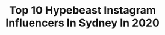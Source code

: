 ---
title: Top 10 Hypebeast Instagram Influencers In Sydney In 2020
description: >-
  Find top hypebeast Instagram influencers in Sydney in 2020. Most popular hashtags: #moodygrams #agameoftones #artofvisuals #heatercentral.
platform: Instagram
profiles:
  - username: "sydneyfoodfeels"
    fullname: >-
      Rachel | I gym to eat 🍫
    location: "Australia"
    followers: 12704
    engagement: 583
    commentsToLikes: 0.142877
    id: ck0w3sh85v1g40i19l5er0ngo
    verified: false
    hashtags: "#foodiegram, #fitnessjourney, #bloggerlifestyle, #sydney"
  - username: "kara_aus"
    fullname: >-
      KARA カラ Sydney Tattooed Model
    location: "Australia"
    followers: 18539
    engagement: 1090
    commentsToLikes: 0.027931
    id: ck14lmkqfvf4m0i19logfnzgc
    verified: false
    hashtags: "#meetandgreet, #kara, #jdmlegends, #jdmsociety"
  - username: "h4rd3n"
    fullname: >-
      Eggzy
    location: "Australia"
    followers: 5355
    engagement: 632
    commentsToLikes: 0.044977
    id: ck0vz2wmm70ok0i19k7zsvipv
    verified: false
    hashtags: "#exploreeverything, #sydney, #theglobewanderer, #portraitphotographer"
  - username: "gareth.hayman"
    fullname: >-
      Gareth
    location: "Australia"
    followers: 36031
    engagement: 388
    commentsToLikes: 0.050381
    id: ck0tsqd0v09u40i191ozxsetw
    verified: false
    hashtags: "#fantastic, #djiglobal, #visitnsw, #fpvdrone"
  - username: "theinkedshooter"
    fullname: >-
      Beau | Aus 🇦🇺
    location: "Australia"
    followers: 117170
    engagement: 194
    commentsToLikes: 0.052093
    id: ck1372zfl9ibi0i19nkquv47t
    verified: false
    hashtags: "#fordmustang, #freedomtower, #spheredrones, #spacewheel"
  - username: "demas"
    fullname: >-
      Demas Rusli
    location: "Australia"
    followers: 310641
    engagement: 283
    commentsToLikes: 0.031113
    id: ck0tuggnm71p40i1930x0og6o
    verified: true
    hashtags: "#tsite, #skydeckchicago, #heatercentral, #oculus"
  - username: "trav0r_"
    fullname: >-
      Trav ❌
    location: "Australia"
    followers: 11554
    engagement: 883
    commentsToLikes: 0.039727
    id: ck5c9atzyb3rf0i1176qc2bnq
    verified: false
    hashtags: "#urbanandstreet, #visitsydney, #instaandroid, #instagram"
  - username: "is400o"
    fullname: >-
      Alex • Sydney
    location: "Australia"
    followers: 26114
    engagement: 820
    commentsToLikes: 0.035387
    id: ck5c9awlyb3x00i11x4wh4eu8
    verified: false
    hashtags: "#portraitmood, #featuremepf, #hbouthere, #glitter"
  - username: "bruce.felton.images"
    fullname: >-
      Bruce
    location: "Australia"
    followers: 8949
    engagement: 919
    commentsToLikes: 0.323740
    id: ck6tuypo0j6o40j71jbgubv95
    verified: false
    hashtags: "#aerialphotography, #createcommune, #patonga, #cityphotography"
  - username: "robmulally"
    fullname: >-
      Rob Mulally
    location: "Australia"
    followers: 65370
    engagement: 191
    commentsToLikes: 0.071656
    id: ck0tu0wz855av0i19n2w7as2y
    verified: true
    hashtags: "#visualsoflife, #travelawesome, #ig, #exklusive"
---